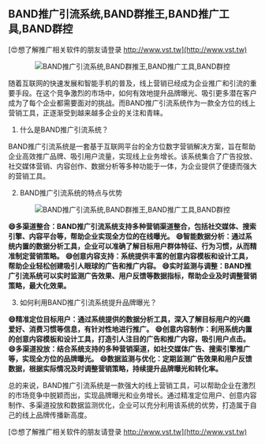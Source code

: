 ## **BAND推广引流系统,BAND群推王,BAND推广工具,BAND群控**

[😍想了解推广相关软件的朋友请登录 http://www.vst.tw](http://www.vst.tw)

 <center><img src="https://vst.tw/MP4/tuiguang/png/6.png" alt="BAND推广引流系统,BAND群推王,BAND推广工具,BAND群控"></center>

随着互联网的快速发展和智能手机的普及，线上营销已经成为企业推广和引流的重要手段。在这个竞争激烈的市场中，如何有效地提升品牌曝光、吸引更多潜在客户成为了每个企业都需要面对的挑战。而BAND推广引流系统作为一款全方位的线上营销工具，正逐渐受到越来越多企业的关注和青睐。

1. 什么是BAND推广引流系统？

BAND推广引流系统是一套基于互联网平台的全方位数字营销解决方案，旨在帮助企业高效推广品牌、吸引用户流量，实现线上业务增长。该系统集合了广告投放、社交媒体营销、内容创作、数据分析等多种功能于一体，为企业提供了便捷而强大的营销工具。

2. BAND推广引流系统的特点与优势

 <center><img src="https://vst.tw/MP4/tuiguang/png/7.png" alt="BAND推广引流系统,BAND群推王,BAND推广工具,BAND群控"></center>

**😄多渠道整合：BAND推广引流系统支持多种营销渠道整合，包括社交媒体、搜索引擎、内容平台等，帮助企业实现全方位的在线曝光。**
**😄智能数据分析：通过系统内置的数据分析工具，企业可以准确了解目标用户群体特征、行为习惯，从而精准制定营销策略。**
**😄创意内容支持：系统提供丰富的创意内容模板和设计工具，帮助企业轻松创建吸引人眼球的广告和推广内容。**
**😄实时监测与调整：BAND推广引流系统可以实时监测广告效果、用户反馈等数据指标，帮助企业及时调整营销策略，最大化效果。**

3. 如何利用BAND推广引流系统提升品牌曝光？

**😄精准定位目标用户：通过系统提供的数据分析工具，深入了解目标用户的兴趣爱好、消费习惯等信息，有针对性地进行推广。**
**😄创意内容制作：利用系统内置的创意内容模板和设计工具，打造引人注目的广告和推广内容，吸引用户点击。**
**😄多渠道投放：结合系统支持的多种营销渠道，如社交媒体广告、搜索引擎推广等，实现全方位的品牌曝光。**
**😄数据监测与优化：定期监测广告效果和用户反馈数据，根据实际情况及时调整营销策略，持续提升品牌曝光和转化率。**

总的来说，BAND推广引流系统是一款强大的线上营销工具，可以帮助企业在激烈的市场竞争中脱颖而出，实现品牌曝光和业务增长。通过精准定位用户、创意内容制作、多渠道投放和数据监测优化，企业可以充分利用该系统的优势，打造属于自己的线上品牌传播新高度。

[😍想了解推广相关软件的朋友请登录 http://www.vst.tw](http://www.vst.tw)



